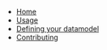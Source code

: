 * [Home](/)
* [Usage](usage.md)
* [Defining your datamodel](datamodel.md)
* [Contributing](contributing.md)